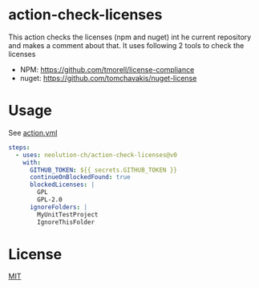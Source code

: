 # action-check-licenses

This action checks the licenses (npm and nuget) int he current repository and makes a comment about that. It uses following 2 tools to check the licenses

- NPM: https://github.com/tmorell/license-compliance
- nuget: https://github.com/tomchavakis/nuget-license

# Usage

See [action.yml](action.yml)

```yaml
steps:
  - uses: neolution-ch/action-check-licenses@v0
    with:
      GITHUB_TOKEN: ${{ secrets.GITHUB_TOKEN }}
      continueOnBlockedFound: true
      blockedLicenses: |
        GPL
        GPL-2.0
      ignoreFolders: |
        MyUnitTestProject
        IgnoreThisFolder
```

# License

[MIT](LICENSE.md)
